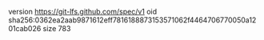version https://git-lfs.github.com/spec/v1
oid sha256:0362ea2aab9871612eff7816188873153571062f4464706770050a1201cab026
size 783

